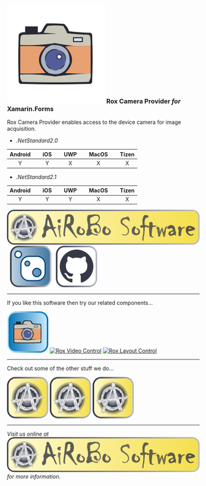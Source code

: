 ### ![Rox Camera Provider](https://raw.githubusercontent.com/ai-ro-bo/Rox.Camera.Provider.Xamarin/dev/res/rox-camera-logo.svg) **Rox Camera Provider** ***for*** **Xamarin.Forms**

Rox Camera Provider enables access to the device camera for image acquisition.

- *.NetStandard2.0*

| Android | &nbsp; | iOS | &nbsp; | UWP | &nbsp; | MacOS | &nbsp; | Tizen |
|:---:| --- |:---:| --- |:---:| --- |:---:| --- |:---:|
| Y | | Y | | X | | X | | X |

- *.NetStandard2.1*

| Android | &nbsp; | iOS | &nbsp; | UWP | &nbsp; | MacOS | &nbsp; | Tizen |
|:---:| --- |:---:| --- |:---:| --- |:---:| --- |:---:|
| Y | | Y | | Y | | X | | X |

[![Rox Camera Provider](https://raw.githubusercontent.com/ai-ro-bo/Rox.Camera.Provider.Xamarin/dev/res/airobo-software-badge.svg)](https://rox.tools/camera) &nbsp; [![NuGet](https://raw.githubusercontent.com/ai-ro-bo/Rox.Camera.Provider.Xamarin/dev/res/nuget-icon.svg)](https://www.nuget.org/packages/Rox.Xamarin.Camera) &nbsp; [![GitHub](https://raw.githubusercontent.com/ai-ro-bo/Rox.Camera.Provider.Xamarin/dev/res/github-icon.svg)](https://github.com/ai-ro-bo/Rox.Camera.Provider.Xamarin)

---
If you like this software then try our related components...

[![Rox Camera Provider](https://raw.githubusercontent.com/ai-ro-bo/Rox.Camera.Provider.Xamarin/dev/res/rox-camera-icon.svg)](https://rox.tools/camera) [![Rox Video Control](https://raw.githubusercontent.com/ai-ro-bo/Rox.Video.Control.Xamarin/dev/res/rox-video-icon.svg)](https://rox.tools/video) [![Rox Layout Control](https://raw.githubusercontent.com/ai-ro-bo/Rox.Layout.Control.Xamarin/dev/res/airobo-software-icon.svg)](https://rox.tools/layout)

---
Check out some of the other stuff we do...

[![Rox Tools](https://raw.githubusercontent.com/ai-ro-bo/Rox.Camera.Provider.Xamarin/dev/res/airobo-software-icon.svg)](https://rox.tools) [![NoBS Services](https://raw.githubusercontent.com/ai-ro-bo/Rox.Camera.Provider.Xamarin/dev/res/airobo-software-icon.svg)](https://nobs.services) [![\wtf](https://raw.githubusercontent.com/ai-ro-bo/Rox.Camera.Provider.Xamarin/dev/res/airobo-software-icon.svg)](https://backslash.wtf)

---
*Visit us online at* [![AiRoBo](https://raw.githubusercontent.com/ai-ro-bo/Rox.Camera.Provider.Xamarin/dev/res/airobo-software-badge.svg)](https://airobo.software) *for more information*.
